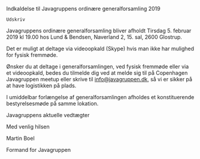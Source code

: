  Indkaldelse til Javagruppens ordinære generalforsamling 2019

    Udskriv

Javagruppens ordinære generalforsamling bliver afholdt Tirsdag 5. februar 2019 kl 19.00 hos Lund & Bendsen, Naverland 2, 15. sal, 2600 Glostrup.

Det er muligt at deltage via videoopkald (Skype) hvis man ikke har mulighed for fysisk fremmøde.

Ønsker du at deltage i generalforsamlingen, ved fysisk fremmøde eller via et videoopkald, bedes du tilmelde dig ved at melde sig til på Copenhagen Javagruppen meetup eller skrive til info@javagruppen.dk, så vi er sikker på at have logistikken på plads.

I umiddelbar forlængelse af generalforsamlingen afholdes et konstituerende bestyrelsesmøde på samme lokation.

Javagruppens aktuelle vedtægter 

 

 

Med venlig hilsen

Martin Boel

Formand for Javagruppen
